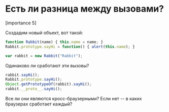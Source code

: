 # Есть ли разница между вызовами?

[importance 5]

Создадим новый объект, вот такой:

```js
function Rabbit(name) { this.name = name; }
Rabbit.prototype.sayHi = function() { alert(this.name); }

var rabbit = new Rabbit("Rabbit");
```

Одинаково ли сработают эти вызовы?

```js
rabbit.sayHi();
Rabbit.prototype.sayHi();
Object.getPrototypeOf(rabbit).sayHi();
rabbit.__proto__.sayHi();
```

Все ли они являются кросс-браузерными? Если нет -- в каких браузерах сработает каждый?